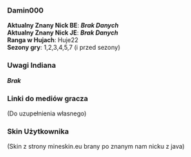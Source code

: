 ### Damin000

**Aktualny Znany Nick BE**: ***Brak Danych*** <br>
**Aktualny Znany Nick JE**: ***Brak Danych*** <br>
**Ranga w Hujach**: Huje22 <br>
**Sezony gry**: 1,2,3,4,5,7 (i przed sezony) <br>

### Uwagi Indiana

***Brak***

### Linki do mediów gracza

(Do uzupełnienia własnego)

### Skin Użytkownika

(Skin z strony mineskin.eu brany po znanym nam nicku z java)

[//]: # (![Head]&#40;https://mineskin.eu/headhelm/Damin000/90.png&#41;)

[//]: # (![Head]&#40;https://mineskin.eu/head/Damin000/90.png&#41;)

[//]: # (![Skin]&#40;https://mineskin.eu/armor/bust/Damin000/90.png&#41;)

[//]: # (![Skin]&#40;https://mineskin.eu/bust/Damin000/90.png&#41;)
